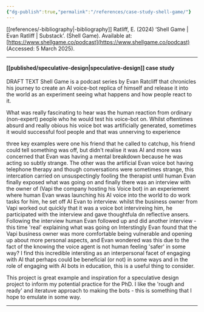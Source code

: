 ```yaml
---
{"dg-publish":true,"permalink":"/references/case-study-shell-game/"}
---
```


[[references/-bibliography\|-bibliography]]
Ratliff, E. (2024) ‘Shell Game | Evan Ratliff | Substack’. (Shell Game). Available at: [https://www.shellgame.co/podcast](https://www.shellgame.co/podcast) (Accessed: 5 March 2025).

---
#### [[published/speculative-design\|speculative-design]] case study

DRAFT TEXT 
Shell Game is a podcast series by Evan Ratcliff that chronicles his journey to create an AI voice-bot replica of himself and release it into the world as an experiment seeing what happens and how people react to it. 

What was really fascinating to hear was the human reaction from ordinary (non-expert) people who he would test his voice-bot on. Whilst oftentimes absurd and really obious his voice bot was artificially generated, sometimes it would successful fool people and that was unnerving to experience

three key examples were one his friend that he called to catchup, his friend could tell something was off, but didn't realise it was AI and more was concerned that Evan was having a mental breakdown because he was acting so subtly strange. The other was the artificial Evan voice bot having telephone therapy and though conversations were sometimes strange, this intercation carried on unsuspectingly fooling the therapist until human Evan finally exposed what was going on and finally there was an interview with the owner of (Vapi the company hosting his Voice bot) in an experiement where human Evan wwas launching his AI voice into the world to do work tasks for him, he set off AI Evan to interview. whilst the business owner from Vapi worked out quickly that it was a voice bot intervireing him, he participated with the interview and gave thoughtfula dn reflective ansers. Following the interview human Evan followed up and did another interview - this time 'real' explaining what was going on Interstingly Evan found that the Vapi business owner was more comfortable being vulnerable and opening up about more personal aspects, and Evan wondered was this due to the fact of the knowing the voice agent is not human feeling 'safer' in some way? I find this incredible intersting as an interpersonal facet of engaging with AI that perhaps could be beneficial (or not) in some ways and in the role of engaging with AI bots in education, this is a useful thing to consider.

This project is great example and inspiration for a speculative design project to inform my potential practice for the PhD. I like the 'rough and ready' and iteratuve approach to making the bots - this is something that I hope to emulate in some way. 

___

